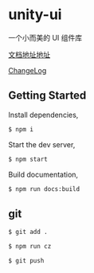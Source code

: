 # unity-ui

一个小而美的 UI 组件库

[文档地址地址](https://liutaohz.github.io/unity-ui/)

[ChangeLog](./CHANGELOG.md)

## Getting Started

Install dependencies,

```bash
$ npm i
```

Start the dev server,

```bash
$ npm start
```

Build documentation,

```bash
$ npm run docs:build
```

## git

```bash
$ git add .

$ npm run cz

$ git push

```
